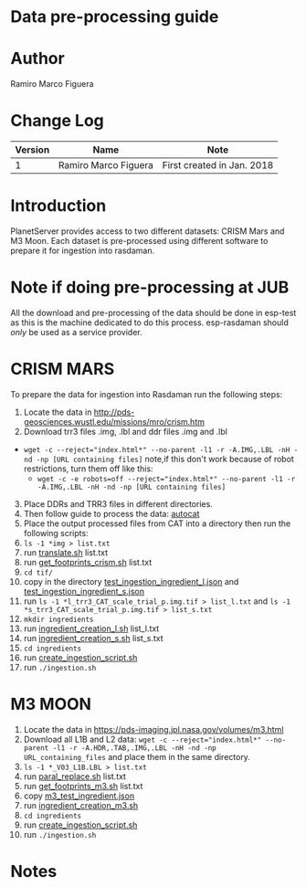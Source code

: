 # Data pre-processing guide

# Author
Ramiro Marco Figuera

# Change Log

|Version|Name|Note|
|---|---|---|
|1|Ramiro Marco Figuera|First created in Jan. 2018|

# Introduction

PlanetServer provides access to two different datasets: CRISM Mars and M3 Moon. Each dataset is pre-processed using different software to prepare it for ingestion into rasdaman.

# Note if doing pre-processing at JUB

All the download and pre-processing of the data should be done in esp-test as this is the machine dedicated to do this process. esp-rasdaman should *only* be used as a service provider.

# CRISM MARS

To prepare the data for ingestion into Rasdaman run the following steps:

1. Locate the data in http://pds-geosciences.wustl.edu/missions/mro/crism.htm
2. Download trr3 files .img, .lbl and ddr files .img and .lbl
  * `wget -c --reject="index.html*" --no-parent -l1 -r -A.IMG,.LBL -nH -nd -np [URL containing files]`
  note,if this don't work because of robot restrictions, turn them off like this:
    * `wget -c -e robots=off --reject="index.html*" --no-parent -l1 -r -A.IMG,.LBL -nH -nd -np [URL containing files]`
3. Place DDRs and TRR3 files in different directories.
4. Then follow guide to process the data: [autocat](https://github.com/planetserver/autocat)
5. Place the output processed files from CAT into a directory then run the following scripts:
  1. `ls -1 *img > list.txt`
  2. run [translate.sh](scripts/translate.sh) list.txt
  3. run [get_footprints_crism.sh](scripts/get_footprints_crism.sh) list.txt
  3. `cd tif/`
  4. copy in the directory [test_ingestion_ingredient_l.json](scripts/test_ingestion_ingredient_l.json) and [test_ingestion_ingredient_s.json](scripts/test_ingestion_ingredient_s.json)
  5. run `ls -1 *l_trr3_CAT_scale_trial_p.img.tif > list_l.txt` and `ls -1 *s_trr3_CAT_scale_trial_p.img.tif > list_s.txt`
  6. `mkdir ingredients`
  7. run [ingredient_creation_l.sh](scripts/ingredient_creation_l.sh) list_l.txt
  8. run [ingredient_creation_s.sh](scripts/ingredient_creation_s.sh) list_s.txt
  9. `cd ingredients`
  10. run [create_ingestion_script.sh](scripts/create_ingestion_script.sh)
  11. run `./ingestion.sh`

# M3 MOON

1. Locate the data in https://pds-imaging.jpl.nasa.gov/volumes/m3.html
2. Download all L1B and L2 data: `wget -c --reject="index.html*" --no-parent -l1 -r -A.HDR,.TAB,.IMG,.LBL -nH -nd -np URL_containing_files` and place them in the same directory.
3. `ls -1 *_V03_L1B.LBL > list.txt`
4. run [paral_replace.sh](scripts/paral_replace.sh) list.txt
5. run [get_footprints_m3.sh](scripts/get_footprints_m3.sh) list.txt
5. copy [m3_test_ingredient.json](scripts/m3_test_ingredient.json)
6. run [ingredient_creation_m3.sh](scripts/ingredient_creation_m3.sh)
7. `cd ingredients`
8. run [create_ingestion_script.sh](scripts/create_ingestion_script.sh)
9. run `./ingestion.sh`

# Notes
